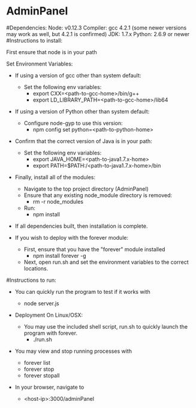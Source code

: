 # AdminPanel
#Dependencies:
  Node: v0.12.3
  Compiler: gcc 4.2.1 (some newer versions may work as well, but 4.2.1 is confirmed)
  JDK: 1.7.x
  Python: 2.6.9 or newer
#Instructions to install:

First ensure that node is in your path

Set Environment Variables:
* If using a version of gcc other than system default:
  * Set the following env variables:
    * export CXX=\<path-to-gcc-home\>/bin/g++
    * export LD_LIBRARY_PATH=\<path-to-gcc-home\>/lib64
* If using a version of Python other than system default:
  * Configure node-gyp to use this version:
    * npm config set python=\<path-to-python-home\>
* Confirm that the correct version of Java is in your path:
  * Set the following env variables:
    * export JAVA_HOME=\<path-to-java1.7.x-home\>
    * export PATH=$PATH:/\<path-to-java1.7.x-home\>/bin

* Finally, install all of the modules:
  * Navigate to the top project directory (AdminPanel)
  * Ensure that any existing node_module directory is removed:
    * rm -r node_modules
  * Run:
    * npm install
* If all dependencies built, then installation is complete.

* If you wish to deploy with the forever module:

  * First, ensure that you have the "forever" module installed
    * npm install forever -g
  * Next, open run.sh and set the environment variables to the correct locations.

#Instructions to run:

* You can quickly run the program to test if it works with
  * node server.js
* Deployment On Linux/OSX:
  * You may use the included shell script, run.sh to quickly launch the program with forever.
    * ./run.sh
* You may view and stop running processes with
  * forever list
  * forever stop
  * forever stopall

* In your browser, navigate to
  * \<host-ip\>:3000/adminPanel
